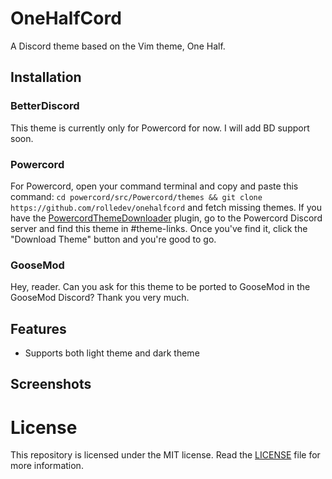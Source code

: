 # OneHalfCord
 A Discord theme based on the Vim theme, One Half.
## Installation
### BetterDiscord
This theme is currently only for Powercord for now. I will add BD support soon.
### Powercord
For Powercord, open your command terminal and copy and paste this command: `cd powercord/src/Powercord/themes && git clone https://github.com/rolledev/onehalfcord` and fetch missing themes. If you have the [PowercordThemeDownloader](https://github.com/ploogins/PowercordThemeDownloader) plugin, go to the Powercord Discord server and find this theme in #theme-links. Once you've find it, click the "Download Theme" button and you're good to go.
### GooseMod
Hey, reader. Can you ask for this theme to be ported to GooseMod in the GooseMod Discord? Thank you very much.
## Features
- Supports both light theme and dark theme
## Screenshots
# License
This repository is licensed under the MIT license. Read the [LICENSE](https://github.com/rolledev/onehalfcord/blob/master/LICENSE) file for more information.

